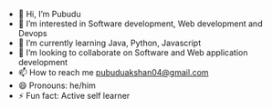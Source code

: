 - 👋 Hi, I’m Pubudu
- 👀 I’m interested in Software development, Web development and Devops
- 🌱 I’m currently learning Java, Python, Javascript
- 💞️ I’m looking to collaborate on Software and Web application development
- 📫 How to reach me pubuduakshan04@gmail.com
- 😄 Pronouns: he/him
- ⚡ Fun fact: Active self learner

<!---
Pubudu003/Pubudu003 is a ✨ special ✨ repository because its `README.md` (this file) appears on your GitHub profile.
You can click the Preview link to take a look at your changes.
--->
